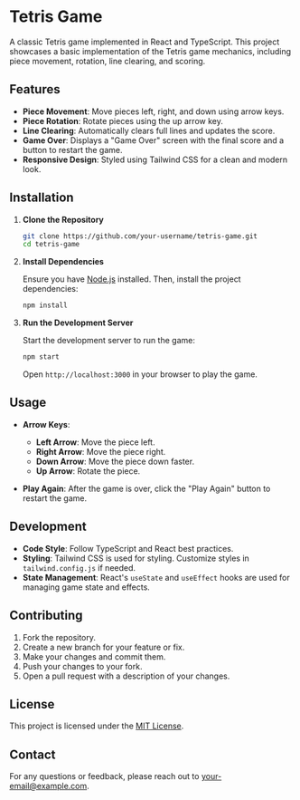 # Tetris Game

A classic Tetris game implemented in React and TypeScript. This project showcases a basic implementation of the Tetris game mechanics, including piece movement, rotation, line clearing, and scoring. 

## Features

- **Piece Movement**: Move pieces left, right, and down using arrow keys.
- **Piece Rotation**: Rotate pieces using the up arrow key.
- **Line Clearing**: Automatically clears full lines and updates the score.
- **Game Over**: Displays a "Game Over" screen with the final score and a button to restart the game.
- **Responsive Design**: Styled using Tailwind CSS for a clean and modern look.

## Installation

1. **Clone the Repository**

   ```bash
   git clone https://github.com/your-username/tetris-game.git
   cd tetris-game
   ```

2. **Install Dependencies**

   Ensure you have [Node.js](https://nodejs.org/) installed. Then, install the project dependencies:

   ```bash
   npm install
   ```

3. **Run the Development Server**

   Start the development server to run the game:

   ```bash
   npm start
   ```

   Open `http://localhost:3000` in your browser to play the game.

## Usage

- **Arrow Keys**:
  - **Left Arrow**: Move the piece left.
  - **Right Arrow**: Move the piece right.
  - **Down Arrow**: Move the piece down faster.
  - **Up Arrow**: Rotate the piece.

- **Play Again**: After the game is over, click the "Play Again" button to restart the game.

## Development

- **Code Style**: Follow TypeScript and React best practices.
- **Styling**: Tailwind CSS is used for styling. Customize styles in `tailwind.config.js` if needed.
- **State Management**: React's `useState` and `useEffect` hooks are used for managing game state and effects.

## Contributing

1. Fork the repository.
2. Create a new branch for your feature or fix.
3. Make your changes and commit them.
4. Push your changes to your fork.
5. Open a pull request with a description of your changes.

## License

This project is licensed under the [MIT License](LICENSE).

## Contact

For any questions or feedback, please reach out to [your-email@example.com](mailto:your-email@example.com).
